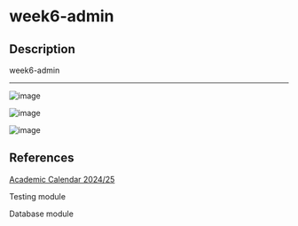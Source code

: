 # week6-admin

## Description

week6-admin

____

![image](https://github.com/user-attachments/assets/d0163880-7a73-4823-8207-287eadd3b0ea)

![image](https://github.com/user-attachments/assets/5575e09a-b3ee-4b2d-886f-0daa46fa2fbd)

![image](https://github.com/user-attachments/assets/a382dbf4-d2b5-4555-9758-37738a84e405)

## References

[Academic Calendar 2024/25](https://www.ul.ie/academic-registry/academic-calendars-past-future/academic-calendar-2024/25)

Testing module

Database module
